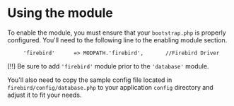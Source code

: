 # Using the module

To enable the module, you must ensure that your `bootstrap.php` is properly configured. You'll need to the following line to the enabling module section.
    
         'firebird'      => MODPATH.'firebird',       //Firebird Driver

[!!]  Be sure to add `'firebird'` module  prior to the `'database'` module.

You'll also need to copy the sample config file located in `firebird/config/database.php` to your application `config` directory and adjust it to fit your needs.
    